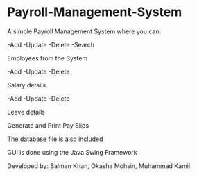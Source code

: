 # Payroll-Management-System

A simple Payroll Management System where you can: 

-Add
-Update
-Delete
-Search 

Employees from the System

-Add
-Update
-Delete 

Salary details

-Add
-Update
-Delete 

Leave details 

Generate and Print Pay Slips

The database file is also included

GUI is done using the Java Swing Framework

Developed by:
Salman Khan, Okasha Mohsin, 
Muhammad Kamil          
 

